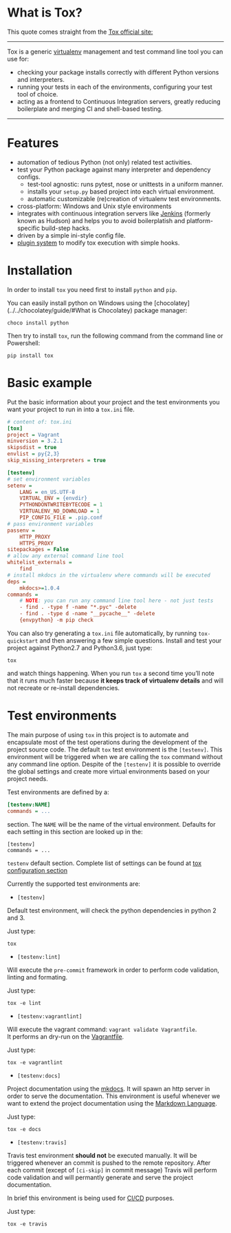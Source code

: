 # What is Tox?

This quote comes straight from the [Tox official site:](https://tox.readthedocs.io/en/latest/)

---

Tox is a generic [virtualenv](https://pypi.org/project/virtualenv) management and test command line tool you can use for:

- checking your package installs correctly with different Python versions and interpreters.
- running your tests in each of the environments, configuring your test tool of choice.
- acting as a frontend to Continuous Integration servers, greatly reducing boilerplate and merging CI and shell-based testing.

---

# Features

- automation of tedious Python (not only) related test activities.
- test your Python package against many interpreter and dependency configs.
    - test-tool agnostic: runs pytest, nose or unittests in a uniform manner.
    - installs your ``setup.py`` based project into each virtual environment.
    - automatic customizable (re)creation of virtualenv test environments.
- cross-platform: Windows and Unix style environments
- integrates with continuous integration servers like [Jenkins](https://jenkins.io/index.html) (formerly known as Hudson) and helps you to avoid boilerplatish and platform-specific build-step hacks.
- driven by a simple ini-style config file.
- [plugin system](https://tox.readthedocs.io/en/latest/plugins.html) to modify tox execution with simple hooks.

# Installation

In order to install ``tox`` you need first to install ``python`` and ``pip``.

You can easily install python on Windows using the [chocolatey](../../chocolatey/guide/#What is Chocolatey) package manager:

```console
choco install python
```

Then try to install ``tox``, run the following command from the command line or Powershell:

```console
pip install tox
```

# Basic example

Put the basic information about your project and the test environments you want your project to run in into a ``tox.ini`` file.

```ini
# content of: tox.ini
[tox]
project = Vagrant
minversion = 3.2.1
skipsdist = true
envlist = py{2,3}
skip_missing_interpreters = true

[testenv]
# set environment variables
setenv =
    LANG = en_US.UTF-8
    VIRTUAL_ENV = {envdir}
    PYTHONDONTWRITEBYTECODE = 1
    VIRTUALENV_NO_DOWNLOAD = 1
    PIP_CONFIG_FILE = .pip.conf
# pass environment variables
passenv =
    HTTP_PROXY
    HTTPS_PROXY
sitepackages = False
# allow any external command line tool
whitelist_externals =
    find
# install mkdocs in the virtualenv where commands will be executed
deps =
    mkdocs>=1.0.4
commands =
    # NOTE: you can run any command line tool here - not just tests
    - find . -type f -name "*.pyc" -delete
    - find . -type d -name "__pycache__" -delete
    {envpython} -m pip check
```

You can also try generating a ``tox.ini`` file automatically, by running ``tox-quickstart`` and then answering a few simple questions. Install and test your project against Python2.7 and Python3.6, just type:

```console
tox
```

and watch things happening. When you run ``tox`` a second time you’ll note that it runs much faster because **it keeps track of virtualenv details** and will not recreate or re-install dependencies.

# Test environments

The main purpose of using ``tox`` in this project is to automate and encapsulate most of the test operations during the development of the project source code. The default ``tox`` test environment is the ``[testenv]``. This environment will be triggered when we are calling the ``tox`` command without any command line option. Despite of the ``[testenv]`` it is possible to override the global settings and create more virtual environments based on your project needs.

Test environments are defined by a:
```ini
[testenv:NAME]
commands = ...
```
section. The ``NAME`` will be the name of the virtual environment. Defaults for each setting in this section are looked up in the:
```console
[testenv]
commands = ...
```
``testenv`` default section. Complete list of settings can be found at [tox configuration section](https://tox.readthedocs.io/en/latest/config.html)

Currently the supported test environments are:

- ``[testenv]``

Default test environment, will check the python dependencies in python 2 and 3.<br>

Just type:
```console
tox
```

- ``[testenv:lint]``

Will execute the ``pre-commit`` framework in order to perform code validation, linting and formating.<br>

Just type:
```console
tox -e lint
```

- ``[testenv:vagrantlint]``

Will execute the vagrant command: ``vagrant validate Vagrantfile``.<br>
It performs an dry-run on the [Vagrantfile](../../vagrant/vagrantfile/#Introduction).<br>

Just type:
```console
tox -e vagrantlint
```

- ``[testenv:docs]``

Project documentation using the [mkdocs](https://github.com/mkdocs/mkdocs). It will spawn an http server in order to serve the documentation. This environment is useful whenever we want to extend the project documentation using the [Markdown Language](https://en.wikipedia.org/wiki/Markdown).<br>

Just type:
```console
tox -e docs
```

- ``[testenv:travis]``

Travis test environment **should not** be executed manually. It will be
triggered whenever an commit is pushed to the remote repository. After each commit (except of ``[ci-skip]`` in commit message) Travis will perform code validation and will permantly generate and serve the project documentation.

In brief this environment is being used for [CI/CD](https://www.infoworld.com/article/3271126/what-is-cicd-continuous-integration-and-continuous-delivery-explained.html) purposes.<br>

Just type:
```console
tox -e travis
```
